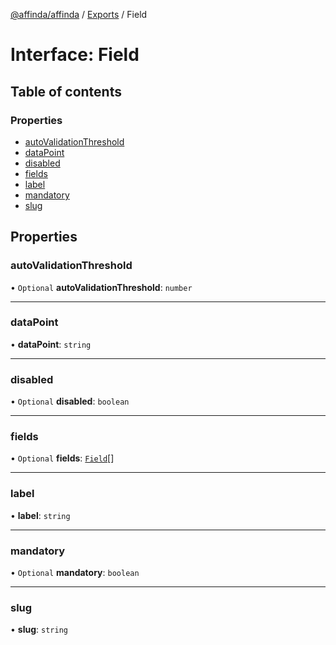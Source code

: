 [@affinda/affinda](../README.md) / [Exports](../modules.md) / Field

# Interface: Field

## Table of contents

### Properties

- [autoValidationThreshold](Field.md#autovalidationthreshold)
- [dataPoint](Field.md#datapoint)
- [disabled](Field.md#disabled)
- [fields](Field.md#fields)
- [label](Field.md#label)
- [mandatory](Field.md#mandatory)
- [slug](Field.md#slug)

## Properties

### autoValidationThreshold

• `Optional` **autoValidationThreshold**: `number`

___

### dataPoint

• **dataPoint**: `string`

___

### disabled

• `Optional` **disabled**: `boolean`

___

### fields

• `Optional` **fields**: [`Field`](Field.md)[]

___

### label

• **label**: `string`

___

### mandatory

• `Optional` **mandatory**: `boolean`

___

### slug

• **slug**: `string`
